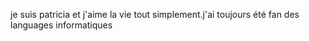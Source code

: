 je suis patricia et j'aime la vie tout simplement.j'ai toujours été fan  des languages informatiques 
